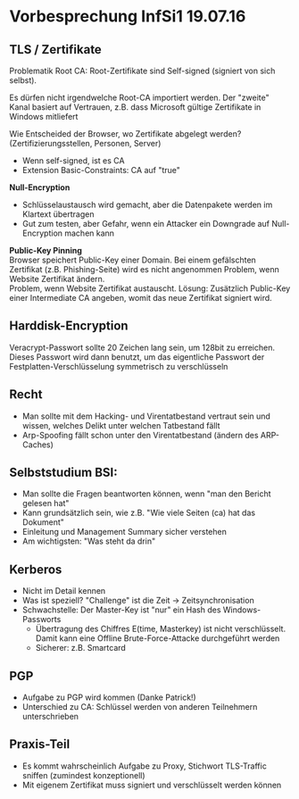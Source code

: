 # Vorbesprechung InfSi1 19.07.16
## TLS / Zertifikate
Problematik Root CA: Root-Zertifikate sind Self-signed (signiert von sich selbst).

Es dürfen nicht irgendwelche Root-CA importiert werden. Der "zweite" Kanal basiert auf Vertrauen, z.B. dass Microsoft gültige Zertifikate in Windows mitliefert

Wie Entscheided der Browser, wo Zertifikate abgelegt werden? (Zertifizierungsstellen, Personen, Server)
- Wenn self-signed, ist es CA
- Extension Basic-Constraints: CA auf "true"

**Null-Encryption**  
- Schlüsselaustausch wird gemacht, aber die Datenpakete werden im Klartext übertragen
- Gut zum testen, aber Gefahr, wenn ein Attacker ein Downgrade auf Null-Encryption machen kann

**Public-Key Pinning**  
Browser speichert Public-Key einer Domain. Bei einem gefälschten Zertifikat (z.B. Phishing-Seite) wird es nicht angenommen
Problem, wenn Website Zertifikat ändern.  
Problem, wenn Website Zertifikat austauscht. Lösung: Zusätzlich Public-Key einer Intermediate CA angeben, womit das neue Zertifikat signiert wird.

## Harddisk-Encryption
Veracrypt-Passwort sollte 20 Zeichen lang sein, um 128bit zu erreichen. Dieses Passwort wird dann benutzt, um das eigentliche Passwort der Festplatten-Verschlüsselung symmetrisch zu verschlüsseln

## Recht
- Man sollte mit dem Hacking- und Virentatbestand vertraut sein und wissen, welches Delikt unter welchen Tatbestand fällt
- Arp-Spoofing fällt schon unter den Virentatbestand (ändern des ARP-Caches)

## Selbststudium BSI:
- Man sollte die Fragen beantworten können, wenn "man den Bericht gelesen hat"
- Kann grundsätzlich sein, wie z.B. "Wie viele Seiten (ca) hat das Dokument"
- Einleitung und Management Summary sicher verstehen
- Am wichtigsten: "Was steht da drin"

## Kerberos
- Nicht im Detail kennen
- Was ist speziell? "Challenge" ist die Zeit -> Zeitsynchronisation
- Schwachstelle: Der Master-Key ist "nur" ein Hash des Windows-Passworts
    - Übertragung des Chiffres E(time, Masterkey) ist nicht verschlüsselt. Damit kann eine Offline Brute-Force-Attacke durchgeführt werden
    - Sicherer: z.B. Smartcard

## PGP
- Aufgabe zu PGP wird kommen (Danke Patrick!)
- Unterschied zu CA: Schlüssel werden von anderen Teilnehmern unterschrieben



## Praxis-Teil
- Es kommt wahrscheinlich Aufgabe zu Proxy, Stichwort TLS-Traffic sniffen (zumindest konzeptionell)
- Mit eigenem Zertifikat muss signiert und verschlüsselt werden können
